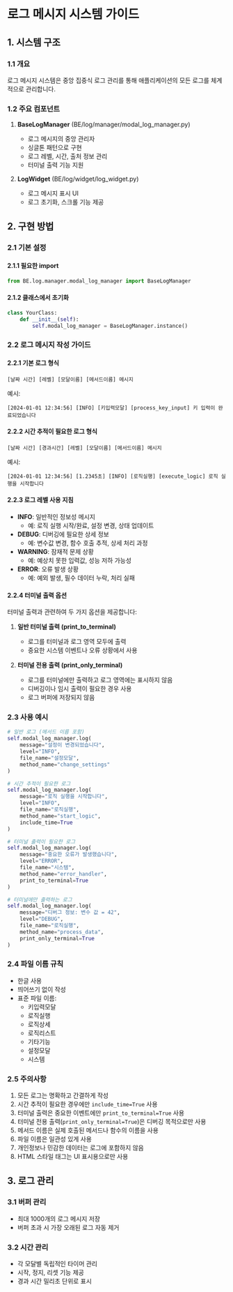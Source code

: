 # 로그 메시지 시스템 가이드

## 1. 시스템 구조

### 1.1 개요
로그 메시지 시스템은 중앙 집중식 로그 관리를 통해 애플리케이션의 모든 로그를 체계적으로 관리합니다.

### 1.2 주요 컴포넌트
1. **BaseLogManager** (BE/log/manager/modal_log_manager.py)
   - 로그 메시지의 중앙 관리자
   - 싱글톤 패턴으로 구현
   - 로그 레벨, 시간, 출처 정보 관리
   - 터미널 출력 기능 지원

2. **LogWidget** (BE/log/widget/log_widget.py)
   - 로그 메시지 표시 UI
   - 로그 초기화, 스크롤 기능 제공

## 2. 구현 방법

### 2.1 기본 설정

#### 2.1.1 필요한 import
```python
from BE.log.manager.modal_log_manager import BaseLogManager
```

#### 2.1.2 클래스에서 초기화
```python
class YourClass:
    def __init__(self):
        self.modal_log_manager = BaseLogManager.instance()
```

### 2.2 로그 메시지 작성 가이드

#### 2.2.1 기본 로그 형식
```
[날짜 시간] [레벨] [모달이름] [메서드이름] 메시지
```
예시:
```
[2024-01-01 12:34:56] [INFO] [키입력모달] [process_key_input] 키 입력이 완료되었습니다
```

#### 2.2.2 시간 추적이 필요한 로그 형식
```
[날짜 시간] [경과시간] [레벨] [모달이름] [메서드이름] 메시지
```
예시:
```
[2024-01-01 12:34:56] [1.2345초] [INFO] [로직실행] [execute_logic] 로직 실행을 시작합니다
```

#### 2.2.3 로그 레벨 사용 지침
- **INFO**: 일반적인 정보성 메시지
  - 예: 로직 실행 시작/완료, 설정 변경, 상태 업데이트
- **DEBUG**: 디버깅에 필요한 상세 정보
  - 예: 변수값 변경, 함수 호출 추적, 상세 처리 과정
- **WARNING**: 잠재적 문제 상황
  - 예: 예상치 못한 입력값, 성능 저하 가능성
- **ERROR**: 오류 발생 상황
  - 예: 예외 발생, 필수 데이터 누락, 처리 실패

#### 2.2.4 터미널 출력 옵션
터미널 출력과 관련하여 두 가지 옵션을 제공합니다:

1. **일반 터미널 출력 (print_to_terminal)**
   - 로그를 터미널과 로그 영역 모두에 출력
   - 중요한 시스템 이벤트나 오류 상황에서 사용

2. **터미널 전용 출력 (print_only_terminal)**
   - 로그를 터미널에만 출력하고 로그 영역에는 표시하지 않음
   - 디버깅이나 임시 출력이 필요한 경우 사용
   - 로그 버퍼에 저장되지 않음

### 2.3 사용 예시
```python
# 일반 로그 (메서드 이름 포함)
self.modal_log_manager.log(
    message="설정이 변경되었습니다",
    level="INFO",
    file_name="설정모달",
    method_name="change_settings"
)

# 시간 추적이 필요한 로그
self.modal_log_manager.log(
    message="로직 실행을 시작합니다",
    level="INFO",
    file_name="로직실행",
    method_name="start_logic",
    include_time=True
)

# 터미널 출력이 필요한 로그
self.modal_log_manager.log(
    message="중요한 오류가 발생했습니다",
    level="ERROR",
    file_name="시스템",
    method_name="error_handler",
    print_to_terminal=True
)

# 터미널에만 출력하는 로그
self.modal_log_manager.log(
    message="디버그 정보: 변수 값 = 42",
    level="DEBUG",
    file_name="로직실행",
    method_name="process_data",
    print_only_terminal=True
)
```

### 2.4 파일 이름 규칙
- 한글 사용
- 띄어쓰기 없이 작성
- 표준 파일 이름:
  - 키입력모달
  - 로직실행
  - 로직상세
  - 로직리스트
  - 기타기능
  - 설정모달
  - 시스템

### 2.5 주의사항
1. 모든 로그는 명확하고 간결하게 작성
2. 시간 추적이 필요한 경우에만 `include_time=True` 사용
3. 터미널 출력은 중요한 이벤트에만 `print_to_terminal=True` 사용
4. 터미널 전용 출력(`print_only_terminal=True`)은 디버깅 목적으로만 사용
5. 메서드 이름은 실제 호출된 메서드나 함수의 이름을 사용
6. 파일 이름은 일관성 있게 사용
7. 개인정보나 민감한 데이터는 로그에 포함하지 않음
8. HTML 스타일 태그는 UI 표시용으로만 사용

## 3. 로그 관리

### 3.1 버퍼 관리
- 최대 1000개의 로그 메시지 저장
- 버퍼 초과 시 가장 오래된 로그 자동 제거

### 3.2 시간 관리
- 각 모달별 독립적인 타이머 관리
- 시작, 정지, 리셋 기능 제공
- 경과 시간 밀리초 단위로 표시
